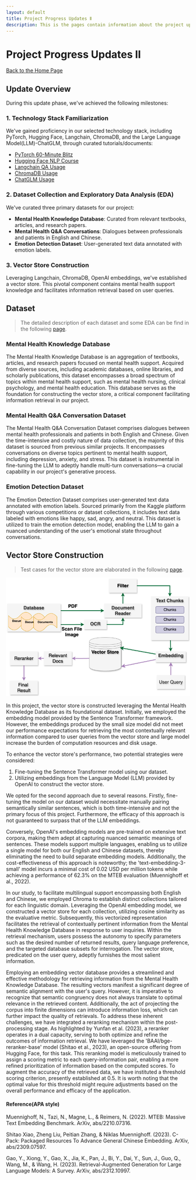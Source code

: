 ```yaml
---
layout: default
title: Project Progress Updates Ⅱ
description: This is the pages contain information about the project update 2
---
```


# Project Progress Updates Ⅱ
[Back to the Home Page](./index)

## Update Overview

During this update phase, we've achieved the following milestones:

### 1. Technology Stack Familiarization
We've gained proficiency in our selected technology stack, including PyTorch, Hugging Face, Langchain,  ChromaDB, and the Large Language Model(LLM)-ChatGLM, through curated tutorials/documents:
- [PyTorch 60-Minute Blitz](https://pytorch.org/tutorials/beginner/deep_learning_60min_blitz.html)
- [Hugging Face NLP Course](https://huggingface.co/learn/nlp-course/chapter1/1)
- [Langchain QA Usage](https://python.langchain.com/docs/use_cases/question_answering/)
- [ChromaDB Usage](https://docs.trychroma.com/getting-started)
- [ChatGLM Usage](https://github.com/THUDM/ChatGLM3?tab=readme-ov-file)

### 2. Dataset Collection and Exploratory Data Analysis (EDA)
We've curated three primary datasets for our project:
- **Mental Health Knowledge Database**: Curated from relevant textbooks, articles, and research papers.
- **Mental Health Q&A Conversations**: Dialogues between professionals and patients in English and Chinese.
- **Emotion Detection Dataset**: User-generated text data annotated with emotion labels.


### 3. Vector Store Construction
Leveraging Langchain, ChromaDB, OpenAI embeddings, we've established a vector store. This pivotal component contains mental health support knowledge and facilitates information retrieval based on user queries.



## Dataset
> The detailed description of each dataset and some EDA can be find in the following [page](./update1_dataset).

### Mental Health Knowledge Database

The Mental Health Knowledge Database is an aggregation of textbooks, articles, and research papers focused on mental health support. Acquired from diverse sources, including academic databases, online libraries, and scholarly publications, this dataset encompasses a broad spectrum of topics within mental health support, such as mental health nursing, clinical psychology, and mental health education. This database serves as the foundation for constructing the vector store, a critical component facilitating information retrieval in our project.


### Mental Health Q&A Conversation Dataset

The Mental Health Q&A Conversation Dataset comprises dialogues between mental health professionals and patients in both English and Chinese. Given the time-intensive and costly nature of data collection, the majority of this dataset is sourced from previous similar projects. It encompasses conversations on diverse topics pertinent to mental health support, including depression, anxiety, and stress. This dataset is instrumental in fine-tuning the LLM to adeptly handle multi-turn conversations—a crucial capability in our project's generative process.


### Emotion Detection Dataset

The Emotion Detection Dataset comprises user-generated text data annotated with emotion labels. Sourced primarily from the Kaggle platform through various competitions or dataset collections, it includes text data labeled with emotions like happy, sad, angry, and neutral. This dataset is utilized to train the emotion detection model, enabling the LLM to gain a nuanced understanding of the user's emotional state throughout conversations.



## Vector Store Construction
>Test cases for the vector store are elaborated in the following [page](./update1_testcases).

![Octocat](./Update1.png)

In this project, the vector store is constructed leveraging the Mental Health Knowledge Database as its foundational dataset. Initially, we employed the embedding model provided by the Sentence Transformer framework. However, the embeddings produced by the small size model did not meet our performance expectations for retrieving the most contextually relevant information compared to user queries from the vector store and large model increase the burden of computation resources and disk usage.

To enhance the vector store's performance, two potential strategies were considered:

1. Fine-tuning the Sentence Transformer model using our dataset.
2. Utilizing embeddings from the Language Model (LLM) provided by OpenAI to construct the vector store.

We opted for the second approach due to several reasons. Firstly, fine-tuning the model on our dataset would necessitate manually pairing semantically similar sentences, which is both time-intensive and not the primary focus of this project. Furthermore, the efficacy of this approach is not guaranteed to surpass that of the LLM embeddings.

Conversely, OpenAI's embedding models are pre-trained on extensive text corpora, making them adept at capturing nuanced semantic meanings of sentences. These models support multiple languages, enabling us to utilize a single model for both our English and Chinese datasets, thereby eliminating the need to build separate embedding models. Additionally, the cost-effectiveness of this approach is noteworthy; the 'text-embedding-3-small' model incurs a minimal cost of 0.02 USD per million tokens while achieving a performance of 62.3% on the MTEB evaluation (Muennighoff et al., 2022).

In our study, to facilitate multilingual support encompassing both English and Chinese, we employed Chroma to establish distinct collections tailored for each linguistic domain. Leveraging the OpenAI embedding model, we constructed a vector store for each collection, utilizing cosine similarity as the evaluative metric. Subsequently, this vectorized representation facilitates the retrieval of contextually pertinent information from the Mental Health Knowledge Database in response to user inquiries. Within the retrieval mechanism, users possess the autonomy to specify parameters such as the desired number of returned results, query language preference, and the targeted database subsets for interrogation. The vector store, predicated on the user query, adeptly furnishes the most salient information.


Employing an embedding vector database provides a streamlined and effective methodology for retrieving information from the Mental Health Knowledge Database. The resulting vectors manifest a significant degree of semantic alignment with the user's query. However, it is imperative to recognize that semantic congruency does not always translate to optimal relevance in the retrieved content. Additionally, the act of projecting the corpus into finite dimensions can introduce information loss, which can further impact the quality of retrievals. To address these inherent challenges, we have integrated a reranking mechanism within the post-processing stage. As highlighted by Yunfan et al. (2023), a reranker operates in a dual capacity, serving to both optimize and refine the outcomes of information retrieval. We have leveraged the 'BAAI/bge-reranker-base' model (Shitao et al., 2023), an open-source offering from Hugging Face, for this task. This reranking model is meticulously trained to assign a scoring metric to each query-information pair, enabling a more refined prioritization of information based on the computed scores. To augment the accuracy of the retrieved data, we have instituted a threshold scoring criterion, presently established at 0.5. It is worth noting that the optimal value for this threshold might require adjustments based on the overall performance and efficacy of the application.


#### Reference(APA style)
Muennighoff, N., Tazi, N., Magne, L., & Reimers, N. (2022). MTEB: Massive Text Embedding Benchmark. ArXiv, abs/2210.07316.

Shitao Xiao, Zheng Liu, Peitian Zhang, & Niklas Muennighoff. (2023). C-Pack: Packaged Resources To Advance General Chinese Embedding. ArXiv, abs/2309.07597.

Gao, Y., Xiong, Y., Gao, X., Jia, K., Pan, J., Bi, Y., Dai, Y., Sun, J., Guo, Q., Wang, M., & Wang, H. (2023). Retrieval-Augmented Generation for Large Language Models: A Survey. ArXiv, abs/2312.10997.
